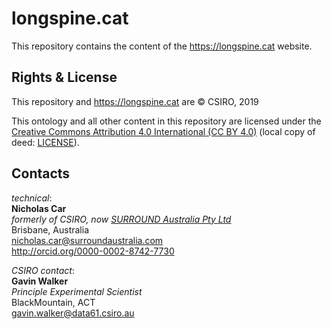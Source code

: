 # longspine.cat
This repository contains the content of the https://longspine.cat website.

## Rights & License
This repository and https://longspine.cat are &copy; CSIRO, 2019

This ontology and all other content in this repository are licensed under the
[Creative Commons Attribution 4.0 International (CC BY 4.0)](https://creativecommons.org/licenses/by/4.0/)
(local copy of deed: [LICENSE](LICENSE)).


## Contacts
*technical*:  
**Nicholas Car**  
*formerly of CSIRO, now [SURROUND Australia Pty Ltd](https://surroundaustralia.com)*  
Brisbane, Australia  
<nicholas.car@surroundaustralia.com>  
<http://orcid.org/0000-0002-8742-7730>  


*CSIRO contact*:  
**Gavin Walker**  
*Principle Experimental Scientist*  
BlackMountain, ACT  
<gavin.walker@data61.csiro.au>  
